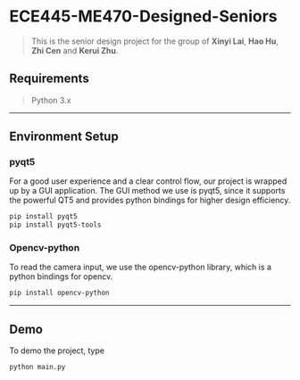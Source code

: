 # ECE445-ME470-Designed-Seniors

> This is the senior design project for the group of **Xinyi Lai**, **Hao Hu**, **Zhi Cen** and **Kerui Zhu**.

## Requirements

> Python 3.x
---

## Environment Setup

### pyqt5
For a good user experience and a clear control flow, our project is wrapped up by a GUI application. The GUI method we use is pyqt5, since it supports the powerful QT5 and provides python bindings for higher design efficiency.

```bash
pip install pyqt5
pip install pyqt5-tools
```

### Opencv-python
To read the camera input, we use the opencv-python library, which is a python bindings for opencv.

```bash
pip install opencv-python
```
---

## Demo
To demo the project, type

```bash
python main.py
```